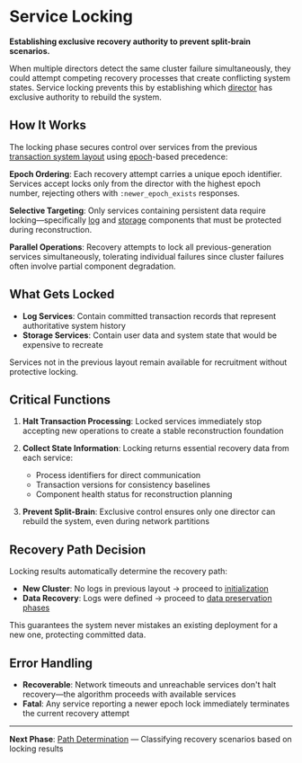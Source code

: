 # Service Locking

**Establishing exclusive recovery authority to prevent split-brain scenarios.**

When multiple directors detect the same cluster failure simultaneously, they could attempt competing recovery processes that create conflicting system states. Service locking prevents this by establishing which [director](../../glossary.md#director) has exclusive authority to rebuild the system.

## How It Works

The locking phase secures control over services from the previous [transaction system layout](../../quick-reads/transaction-system-layout.md) using [epoch](../../glossary.md#epoch)-based precedence:

**Epoch Ordering**: Each recovery attempt carries a unique epoch identifier. Services accept locks only from the director with the highest epoch number, rejecting others with `:newer_epoch_exists` responses.

**Selective Targeting**: Only services containing persistent data require locking—specifically [log](../../deep-dives/architecture/data-plane/log.md) and [storage](../../deep-dives/architecture/data-plane/storage.md) components that must be protected during reconstruction.

**Parallel Operations**: Recovery attempts to lock all previous-generation services simultaneously, tolerating individual failures since cluster failures often involve partial component degradation.

## What Gets Locked

- **Log Services**: Contain committed transaction records that represent authoritative system history
- **Storage Services**: Contain user data and system state that would be expensive to recreate

Services not in the previous layout remain available for recruitment without protective locking.

## Critical Functions

1. **Halt Transaction Processing**: Locked services immediately stop accepting new operations to create a stable reconstruction foundation

2. **Collect State Information**: Locking returns essential recovery data from each service:
   - Process identifiers for direct communication
   - Transaction versions for consistency baselines
   - Component health status for reconstruction planning

3. **Prevent Split-Brain**: Exclusive control ensures only one director can rebuild the system, even during network partitions

## Recovery Path Decision

Locking results automatically determine the recovery path:

- **New Cluster**: No logs in previous layout → proceed to [initialization](path-determination.md)
- **Data Recovery**: Logs were defined → proceed to [data preservation phases](log-recovery-planning.md)

This guarantees the system never mistakes an existing deployment for a new one, protecting committed data.

## Error Handling

- **Recoverable**: Network timeouts and unreachable services don't halt recovery—the algorithm proceeds with available services
- **Fatal**: Any service reporting a newer epoch lock immediately terminates the current recovery attempt

---

**Next Phase**: [Path Determination](path-determination.md) — Classifying recovery scenarios based on locking results
